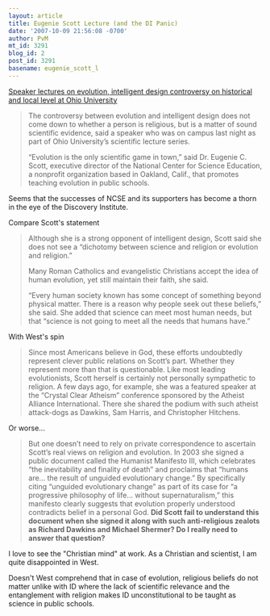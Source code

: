 ```yaml
---
layout: article
title: Eugenie Scott Lecture (and the DI Panic)
date: '2007-10-09 21:56:08 -0700'
author: PvM
mt_id: 3291
blog_id: 2
post_id: 3291
basename: eugenie_scott_l
---
```

[Speaker lectures on evolution, intelligent design controversy on historical and local level at Ohio University](http://www.thepost.ohiou.edu/Articles/News/2007/10/09/21644/)

>  The controversy between evolution and intelligent design does not come down to whether a person is religious, but is a matter of sound scientific evidence, said a speaker who was on campus last night as part of Ohio University’s scientific lecture series.
> 
> “Evolution is the only scientific game in town,” said Dr. Eugenie C. Scott, executive director of the National Center for Science Education, a nonprofit organization based in Oakland, Calif., that promotes teaching evolution in public schools. 

Seems that the successes of NCSE and its supporters has become a thorn in the eye of the Discovery Institute. 

Compare Scott's statement

> Although she is a strong opponent of intelligent design, Scott said she does not see a “dichotomy between science and religion or evolution and religion.”
> 
> Many Roman Catholics and evangelistic Christians accept the idea of human evolution, yet still maintain their faith, she said.
> 
> “Every human society known has some concept of something beyond physical matter. There is a reason why people seek out these beliefs,” she said. She added that science can meet most human needs, but that “science is not going to meet all the needs that humans have.”

With West's spin

> Since most Americans believe in God, these efforts undoubtedly represent clever public relations on Scott’s part. Whether they represent more than that is questionable. Like most leading evolutionists, Scott herself is certainly not personally sympathetic to religion. A few days ago, for example, she was a featured speaker at the “Crystal Clear Atheism” conference sponsored by the Atheist Alliance International. There she shared the podium with such atheist attack-dogs as Dawkins, Sam Harris, and Christopher Hitchens.

Or worse...

> But one doesn’t need to rely on private correspondence to ascertain Scott’s real views on religion and evolution. In 2003 she signed a public document called the Humanist Manifesto III, which celebrates “the inevitability and finality of death” and proclaims that “humans are... the result of unguided evolutionary change.” By specifically citing “unguided evolutionary change” as part of its case for “a progressive philosophy of life… without supernaturalism,” this manifesto clearly suggests that evolution properly understood contradicts belief in a personal God. **Did Scott fail to understand this document when she signed it along with such anti-religious zealots as Richard Dawkins and Michael Shermer? Do I really need to answer that question?**

I love to see the "Christian mind" at work. As a Christian and scientist, I am quite disappointed in West.

Doesn't West comprehend that in case of evolution, religious beliefs do not matter unlike with ID where the lack of scientific relevance and the entanglement with religion makes ID unconstitutional to be taught as science in public schools.
